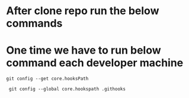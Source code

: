 # After clone repo run the below commands

# One time we have to run below command each developer machine

```
git config --get core.hooksPath
```

```
 git config --global core.hookspath .githooks
``` 
